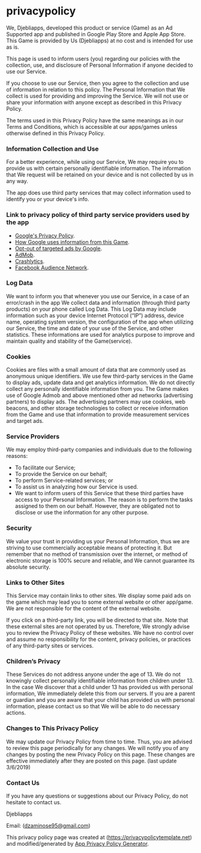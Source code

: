 # privacypolicy

We, Djebliapps, developed this product or service (Game) as an Ad Supported app and published in Google Play Store and Apple App Store. This Game is provided by Us (Djebliapps) at no cost and is intended for use as is.

This page is used to inform users (you) regarding our policies with the collection, use, and disclosure of Personal Information if anyone decided to use our Service.

If you choose to use our Service, then you agree to the collection and use of information in relation to this policy. The Personal Information that We collect is used for providing and improving the Service. We will not use or share your information with anyone except as described in this Privacy Policy.

The terms used in this Privacy Policy have the same meanings as in our Terms and Conditions, which is accessible at our apps/games unless otherwise defined in this Privacy Policy.

 

### Information Collection and Use

For a better experience, while using our Service, We may require you to provide us with certain personally identifiable information. The information that We request will be retained on your device and is not collected by us in any way.

The app does use third party services that may collect information used to identify you or your device's info.

### Link to privacy policy of third party service providers used by the app

- [Google's Privacy Policy](https://policies.google.com/privacy).
- [How Google uses information from this Game](https://policies.google.com/technologies/partner-sites).
- [Opt-out of targeted ads by Google](https://adssettings.google.com/u/0/).
- [AdMob](https://support.google.com/admob/answer/6128543).
- [Crashlytics](http://try.crashlytics.com/terms/privacy-policy.pdf).
- [Facebook Audience Network](https://www.facebook.com/ads/manage/audience_network/publisher_tos/).
 

### Log Data

We want to inform you that whenever you use our Service, in a case of an error/crash in the app We collect data and information (through third party products) on your phone called Log Data. This Log Data may include information such as your device Internet Protocol (“IP”) address, device name, operating system version, the configuration of the app when utilizing our Service, the time and date of your use of the Service, and other statistics. These informations are used for analytics purpose to improve and maintain quality and stability of the Game(service).

 

### Cookies

Cookies are files with a small amount of data that are commonly used as anonymous unique identifiers. We use few third-party services in the Game to display ads, update data and get analytics information. We do not directly collect any personally identifiable information from you. The Game makes use of Google Admob and above mentioned other ad networks (advertising partners) to display ads. The advertising partners may use cookies, web beacons, and other storage technologies to collect or receive information from the Game and use that information to provide measurement services and target ads.

 

### Service Providers

We may employ third-party companies and individuals due to the following reasons:

- To facilitate our Service;
- To provide the Service on our behalf;
- To perform Service-related services; or
- To assist us in analyzing how our Service is used.
- We want to inform users of this Service that these third parties have access to your Personal Information. The reason is to perform the tasks assigned to them on our behalf. However, they are obligated not to disclose or use the information for any other purpose.

 

### Security

We value your trust in providing us your Personal Information, thus we are striving to use commercially acceptable means of protecting it. But remember that no method of transmission over the internet, or method of electronic storage is 100% secure and reliable, and We cannot guarantee its absolute security.

 

### Links to Other Sites

This Service may contain links to other sites. We display some paid ads on the game which may lead you to some external website or other app/game. We are not responsible for the content of the external website.

If you click on a third-party link, you will be directed to that site. Note that these external sites are not operated by us. Therefore, We strongly advise you to review the Privacy Policy of these websites. We have no control over and assume no responsibility for the content, privacy policies, or practices of any third-party sites or services.

 

### Children’s Privacy

These Services do not address anyone under the age of 13. We do not knowingly collect personally identifiable information from children under 13. In the case We discover that a child under 13 has provided us with personal information, We immediately delete this from our servers. If you are a parent or guardian and you are aware that your child has provided us with personal information, please contact us so that We will be able to do necessary actions.

 

### Changes to This Privacy Policy

We may update our Privacy Policy from time to time. Thus, you are advised to review this page periodically for any changes. We will notify you of any changes by posting the new Privacy Policy on this page. These changes are effective immediately after they are posted on this page. (last update 3/6/2019)

 

### Contact Us

If you have any questions or suggestions about our Privacy Policy, do not hesitate to contact us.

Djebliapps

Email: (dzaminose95@gmail.com)

This privacy policy page was created at (https://privacypolicytemplate.net) and modified/generated by [App Privacy Policy Generator](https://app-privacy-policy-generator.firebaseapp.com/).

